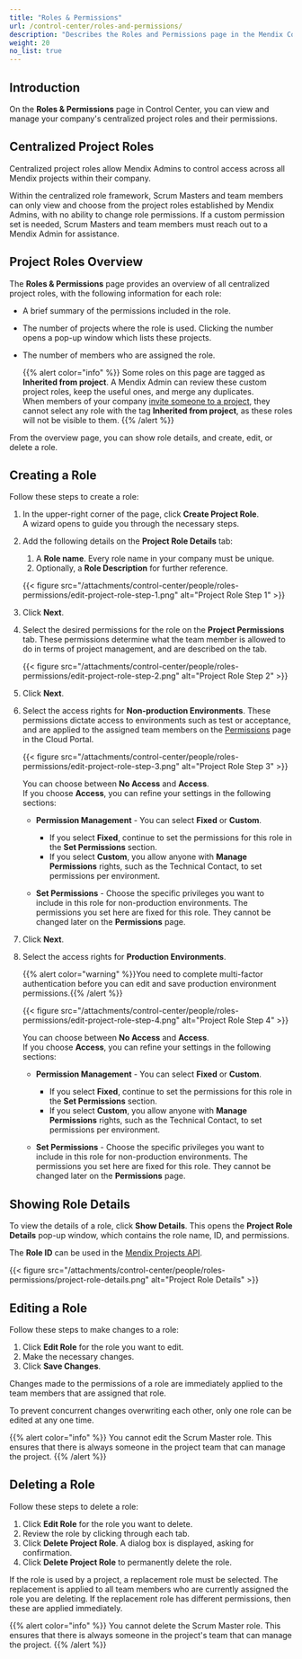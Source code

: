 ```yaml
---
title: "Roles & Permissions"
url: /control-center/roles-and-permissions/
description: "Describes the Roles and Permissions page in the Mendix Control Center."
weight: 20
no_list: true
---
```


## Introduction

On the **Roles & Permissions** page in Control Center, you can view and manage your company's centralized project roles and their permissions.

## Centralized Project Roles

Centralized project roles allow Mendix Admins to control access across all Mendix projects within their company.

Within the centralized role framework, Scrum Masters and team members can only view and choose from the project roles established by Mendix Admins, with no ability to change role permissions. If a custom permission set is needed, Scrum Masters and team members must reach out to a Mendix Admin for assistance.

## Project Roles Overview

The **Roles & Permissions** page provides an overview of all centralized project roles, with the following information for each role:

* A brief summary of the permissions included in the role.
* The number of projects where the role is used. Clicking the number opens a pop-up window which lists these projects.
* The number of members who are assigned the role.

  {{% alert color="info" %}}
  Some roles on this page are tagged as **Inherited from project**. A Mendix Admin can review these custom project roles, keep the useful ones, and merge any duplicates.  
  When members of your company [invite someone to a project](/developerportal/general/team/#inviting), they cannot select any role with the tag **Inherited from project**, as these roles will not be visible to them.
  {{% /alert %}} 

From the overview page, you can show role details, and create, edit, or delete a role.

## Creating a Role

Follow these steps to create a role:

1. In the upper-right corner of the page, click **Create Project Role**.    
    A wizard opens to guide you through the necessary steps.

2. Add the following details on the **Project Role Details** tab:

    1. A **Role name**. Every role name in your company must be unique.
    2. Optionally, a **Role Description** for further reference.

    {{< figure src="/attachments/control-center/people/roles-permissions/edit-project-role-step-1.png" alt="Project Role Step 1" >}}

3. Click **Next**.
4. Select the desired permissions for the role on the **Project Permissions** tab. These permissions determine what the team member is allowed to do in terms of project management, and are described on the tab.

    {{< figure src="/attachments/control-center/people/roles-permissions/edit-project-role-step-2.png" alt="Project Role Step 2" >}}

5. Click **Next**.
6. Select the access rights for **Non-production Environments**. These permissions dictate access to environments such as test or acceptance, and are applied to the assigned team members on the [Permissions](/developerportal/deploy/environments/#permissions) page in the Cloud Portal.  

    {{< figure src="/attachments/control-center/people/roles-permissions/edit-project-role-step-3.png" alt="Project Role Step 3" >}}
    
    You can choose between **No Access** and **Access**.    
    If you choose **Access**, you can refine your settings in the following sections:    
      
    * **Permission Management** - You can select **Fixed** or **Custom**. 
   
        * If you select **Fixed**, continue to set the permissions for this role in the **Set Permissions** section. 
        * If you select **Custom**, you allow anyone with **Manage Permissions** rights, such as the Technical Contact, to set permissions per environment.

    * **Set Permissions** - Choose the specific privileges you want to include in this role for non-production environments. The permissions you set here are fixed for this role. They cannot be changed later on the **Permissions** page.

7. Click **Next**.  
8. Select the access rights for **Production Environments**.

    {{% alert color="warning" %}}You need to complete multi-factor authentication before you can edit and save production environment permissions.{{% /alert %}}

    {{< figure src="/attachments/control-center/people/roles-permissions/edit-project-role-step-4.png" alt="Project Role Step 4" >}}

    You can choose between **No Access** and **Access**.    
    If you choose **Access**, you can refine your settings in the following sections:

    * **Permission Management** - You can select **Fixed** or **Custom**. 

        * If you select **Fixed**, continue to set the permissions for this role in the **Set Permissions** section. 
        * If you select **Custom**, you allow anyone with **Manage Permissions** rights, such as the Technical Contact, to set permissions per environment.

    * **Set Permissions** - Choose the specific privileges you want to include in this role for non-production environments. The permissions you set here are fixed for this role. They cannot be changed later on the **Permissions** page.

## Showing Role Details

To view the details of a role, click **Show Details**. This opens the **Project Role Details** pop-up window, which contains the role name, ID, and permissions.

The **Role ID** can be used in the [Mendix Projects API](/apidocs-mxsdk/apidocs/projects-api/).

{{< figure src="/attachments/control-center/people/roles-permissions/project-role-details.png" alt="Project Role Details" >}}

## Editing a Role

Follow these steps to make changes to a role:

1. Click **Edit Role** for the role you want to edit.
2. Make the necessary changes.
3. Click **Save Changes**.

Changes made to the permissions of a role are immediately applied to the team members that are assigned that role.

To prevent concurrent changes overwriting each other, only one role can be edited at any one time.

{{% alert color="info" %}}
You cannot edit the Scrum Master role. This ensures that there is always someone in the project team that can manage the project.
{{% /alert %}}

## Deleting a Role

Follow these steps to delete a role:

1. Click **Edit Role** for the role you want to delete.
2. Review the role by clicking through each tab.
3. Click **Delete Project Role**. A dialog box is displayed, asking for confirmation.
4. Click **Delete Project Role** to permanently delete the role.

If the role is used by a project, a replacement role must be selected. The replacement is applied to all team members who are currently assigned the role you are deleting. If the replacement role has different permissions, then these are applied immediately.

{{% alert color="info" %}}
You cannot delete the Scrum Master role. This ensures that there is always someone in the project's team that can manage the project.
{{% /alert %}}

